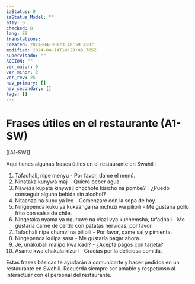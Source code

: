 ```yaml
---
iaStatus: 0
iaStatus_Model: ""
a11y: 0
checked: 0
lang: ES
translations: 
created: 2024-04-06T23:48:59.450Z
modified: 2024-04-14T14:29:03.765Z
supervisado: ""
ACCION: ""
ver_major: 0
ver_minor: 2
ver_rev: 25
nav_primary: []
nav_secondary: []
tags: []
---
```

# Frases útiles en el restaurante (A1-SW)

[[A1-SW]]

Aquí tienes algunas frases útiles en el restaurante en Swahili:

1. Tafadhali, nipe menyu - Por favor, dame el menú.
2. Ninataka kunywa maji - Quiero beber agua.
3. Naweza kupata kinywaji chochote kisicho na pombe? - ¿Puedo conseguir alguna bebida sin alcohol?
4. Nitaanza na supu ya leo - Comenzaré con la sopa de hoy.
5. Ningependa kuku ya kukaanga na mchuzi wa pilipili - Me gustaría pollo frito con salsa de chile.
6. Ningetaka nyama ya nguruwe na viazi vya kuchemsha, tafadhali - Me gustaría carne de cerdo con patatas hervidas, por favor.
7. Tafadhali nipe chumvi na pilipili - Por favor, dame sal y pimienta.
8. Ningependa kulipa sasa - Me gustaría pagar ahora.
9. Je, unakubali malipo kwa kadi? - ¿Acepta pagos con tarjeta?
10. Asante kwa chakula kizuri - Gracias por la deliciosa comida.

Estas frases básicas te ayudarán a comunicarte y hacer pedidos en un restaurante en Swahili. Recuerda siempre ser amable y respetuoso al interactuar con el personal del restaurante.
